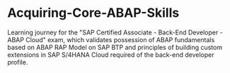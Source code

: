 # Acquiring-Core-ABAP-Skills
Learning journey for the "SAP Certified Associate - Back-End Developer - ABAP Cloud" exam, which validates possession of ABAP fundamentals based on ABAP RAP Model on SAP BTP and principles of building custom extensions in SAP S/4HANA Cloud required of the back-end developer profile.

